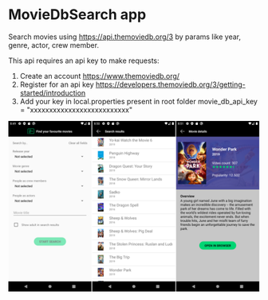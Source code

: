 # MovieDbSearch app

Search movies using https://api.themoviedb.org/3 by params like year, genre, actor, crew member.

This api requires an api key to make requests:
1) Create an account https://www.themoviedb.org/
2) Register for an api key https://developers.themoviedb.org/3/getting-started/introduction
3) Add your key in local.properties present in root folder
movie_db_api_key = "xxxxxxxxxxxxxxxxxxxxxxxxxx"

![alt tag](screenshots/moviesearch_screenshot.png)



